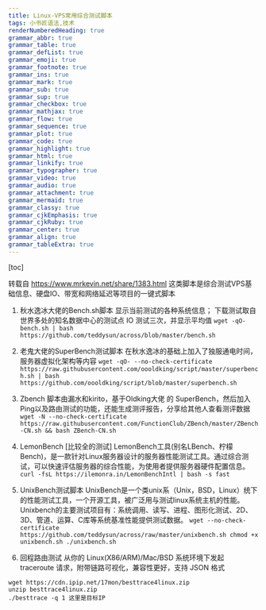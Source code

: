 ```yaml
---
title: Linux-VPS常用综合测试脚本
tags: 小书匠语法,技术
renderNumberedHeading: true
grammar_abbr: true
grammar_table: true
grammar_defList: true
grammar_emoji: true
grammar_footnote: true
grammar_ins: true
grammar_mark: true
grammar_sub: true
grammar_sup: true
grammar_checkbox: true
grammar_mathjax: true
grammar_flow: true
grammar_sequence: true
grammar_plot: true
grammar_code: true
grammar_highlight: true
grammar_html: true
grammar_linkify: true
grammar_typographer: true
grammar_video: true
grammar_audio: true
grammar_attachment: true
grammar_mermaid: true
grammar_classy: true
grammar_cjkEmphasis: true
grammar_cjkRuby: true
grammar_center: true
grammar_align: true
grammar_tableExtra: true
---
```


[toc]

转载自 https://www.mrkevin.net/share/1383.html
这类脚本是综合测试VPS基础信息、硬盘IO、带宽和网络延迟等项目的一键式脚本

1. 秋水逸冰大佬的Bench.sh脚本
显示当前测试的各种系统信息；
下载测试取自世界多处的知名数据中心的测试点
IO 测试三次，并显示平均值
`wget -qO- bench.sh | bash https://github.com/teddysun/across/blob/master/bench.sh`

2. 老鬼大佬的SuperBench测试脚本
在秋水逸冰的基础上加入了独服通电时间，服务器虚拟化架构等内容
`wget -qO- --no-check-certificate https://raw.githubusercontent.com/oooldking/script/master/superbench.sh | bash
https://github.com/oooldking/script/blob/master/superbench.sh`

3. Zbench
脚本由漏水和kirito，基于Oldking大佬 的 SuperBench，然后加入Ping以及路由测试的功能，还能生成测评报告，分享给其他人查看测评数据
`wget -N --no-check-certificate https://raw.githubusercontent.com/FunctionClub/ZBench/master/ZBench-CN.sh && bash ZBench-CN.sh`

4. LemonBench [比较全的测试]
LemonBench工具(别名LBench、柠檬Bench)，是一款针对Linux服务器设计的服务器性能测试工具。通过综合测试，可以快速评估服务器的综合性能，为使用者提供服务器硬件配置信息。
`curl -fsL https://ilemonra.in/LemonBenchIntl | bash -s fast`

5. UnixBench测试脚本
UnixBench是一个类unix系（Unix，BSD，Linux）统下的性能测试工具，一个开源工具，被广泛用与测试linux系统主机的性能。Unixbench的主要测试项目有：系统调用、读写、进程、图形化测试、2D、3D、管道、运算、C库等系统基准性能提供测试数据。
`wget --no-check-certificate https://github.com/teddysun/across/raw/master/unixbench.sh
chmod +x unixbench.sh
./unixbench.sh`

6. 回程路由测试
从你的 Linux(X86/ARM)/Mac/BSD 系统环境下发起 traceroute 请求，附带链路可视化，兼容性更好，支持 JSON 格式
```
wget https://cdn.ipip.net/17mon/besttrace4linux.zip
unzip besttrace4linux.zip
./besttrace -q 1 这里是目标IP
```
